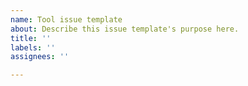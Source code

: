 ```yaml
---
name: Tool issue template
about: Describe this issue template's purpose here.
title: ''
labels: ''
assignees: ''

---
```

